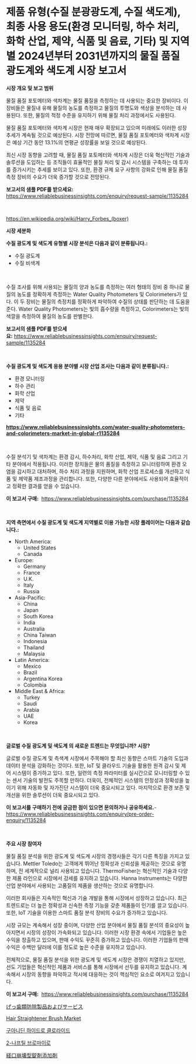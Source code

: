 <p><h1>제품 유형(수질 분광광도계, 수질 색도계), 최종 사용 용도(환경 모니터링, 하수 처리, 화학 산업, 제약, 식품 및 음료, 기타) 및 지역별 2024년부터 2031년까지의 물질 품질 광도계와 색도계 시장 보고서</h1></p><p><strong>시장 개요 및 보고 범위</strong></p>
<p><p>물질 품질 포토메터와 색차계는 물질 품질을 측정하는 데 사용되는 중요한 장비이다. 이 장비들은 물질내 유해 물질의 농도를 측정하고 물질의 투명도와 색상을 분석하는 데 사용된다. 또한, 물질의 적정 수준을 유지하기 위해 물질 처리 과정에서도 사용된다.</p><p>물질 품질 포토메터와 색차계 시장은 현재 매우 확장되고 있으며 미래에도 이러한 성장 추세가 계속될 것으로 예상된다. 시장 전망에 따르면, 물질 품질 포토메터와 색차계 시장은 예상 기간 동안 13.1%의 연평균 성장률을 보일 것으로 예상된다.</p><p>최신 시장 동향을 고려할 때, 물질 품질 포토메터와 색차계 시장은 더욱 혁신적인 기술과 솔루션을 도입하는 등 조직들이 효율적인 물질 처리 및 감시 시스템을 구축하는 데 투자를 증가시키는 추세를 보이고 있다. 또한, 환경 규제 요구 사항의 강화로 인해 물질 품질 측정 장비의 수요가 더욱 증가할 것으로 전망된다.</p></p>
<p><strong>보고서의 샘플 PDF를 받으세요:</strong> <a href="https://www.reliablebusinessinsights.com/enquiry/request-sample/1135284">https://www.reliablebusinessinsights.com/enquiry/request-sample/1135284</a></p>
<p>&nbsp;</p>
<p><a href="https://en.wikipedia.org/wiki/Harry_Forbes_(boxer)">https://en.wikipedia.org/wiki/Harry_Forbes_(boxer)</a></p>
<p><strong>시장 세분화</strong></p>
<p><strong>수질 광도계 및 색도계 유형별 시장 분석은 다음과 같이 분류됩니다.:</strong></p>
<p><ul><li>수질 광도계</li><li>수질 비색계</li></ul></p>
<p>&nbsp;</p>
<p><p>수질 조사를 위해 사용되는 물질의 양과 농도를 측정하는 여러 형태의 장비 중 하나로 물질의 농도를 정확하게 측정하는 Water Quality Photometers 및 Colorimeters가 있다. 이 두 장비는 물질의 측정치를 정확하게 파악하여 수질의 상태를 판단하는 데 도움을 준다. Water Quality Photometers는 빛의 흡수량을 측정하고, Colorimeters는 빛의 색깔을 측정하여 물질의 농도를 판별한다.</p></p>
<p><strong>보고서의 샘플 PDF를 받으세요:</strong>&nbsp;<a href="https://www.reliablebusinessinsights.com/enquiry/request-sample/1135284">https://www.reliablebusinessinsights.com/enquiry/request-sample/1135284</a></p>
<p>&nbsp;</p>
<p><strong> 수질 광도계 및 색도계 응용 분야별 시장 산업 조사는 다음과 같이 분류됩니다.:</strong></p>
<p><ul><li>환경 모니터링</li><li>하수 관리</li><li>화학 산업</li><li>제약</li><li>식품 및 음료</li><li>기타</li></ul></p>
<p><strong><a href="https://www.reliablebusinessinsights.com/water-quality-photometers-and-colorimeters-market-in-global-r1135284">https://www.reliablebusinessinsights.com/water-quality-photometers-and-colorimeters-market-in-global-r1135284</a></strong></p>
<p>&nbsp;</p>
<p><p>수질 분석기 및 색차계는 환경 감시, 하수처리, 화학 산업, 제약, 식품 및 음료 그리고 기타 분야에서 적용됩니다. 이러한 장치들은 물의 품질을 측정하고 모니터링하여 환경 오염을 감시하고 대처하며, 하수 처리 과정을 지원하며, 화학 산업 프로세스를 개선하고 식품 및 제약품 제조과정을 관리합니다. 또한, 다양한 다른 분야에서도 사용되어 효율적이고 정확한 결과를 얻을 수 있습니다.</p></p>
<p><strong>이 보고서 구매:</strong>&nbsp; <a href="https://www.reliablebusinessinsights.com/purchase/1135284">https://www.reliablebusinessinsights.com/purchase/1135284</a></p>
<p>&nbsp;</p>
<p><strong>지역 측면에서 수질 광도계 및 색도계 지역별로 이용 가능한 시장 플레이어는 다음과 같습니다.:</strong></p>
<p><ul>
    <li>
        North America:
        <ul>
            <li>United States</li>
            <li>Canada</li>
        </ul>
    </li>
    <li>
        Europe:
        <ul>
            <li>Germany</li>
            <li>France</li>
            <li>U.K.</li>
            <li>Italy</li>
            <li>Russia</li>
        </ul>
    </li>
    <li>
        Asia-Pacific:
        <ul>
            <li>China</li>
            <li>Japan</li>
            <li>South Korea</li>
            <li>India</li>
            <li>Australia</li>
            <li>China Taiwan</li>
            <li>Indonesia</li>
            <li>Thailand</li>
            <li>Malaysia</li>
        </ul>
    </li>
    <li>
        Latin America:
        <ul>
            <li>Mexico</li>
            <li>Brazil</li>
            <li>Argentina Korea</li>
            <li>Colombia</li>
        </ul>
    </li>
    <li>
        Middle East & Africa:
        <ul>
            <li>Turkey</li>
            <li>Saudi</li>
            <li>Arabia</li>
            <li>UAE</li>
            <li>Korea</li>
        </ul>
    </li>
    </ul></p>
<p>&nbsp;</p>
<p><strong>글로벌 수질 광도계 및 색도계 의 새로운 트렌드는 무엇입니까? 시장?</strong></p>
<p><p>글로벌 수질 광도계 및 측색계 시장에서 주목해야 할 최신 동향은 스마트 기술의 도입과 데이터 분석을 강화하는 것이다. 또한, IoT 및 클라우드 기술을 활용한 원격 감시 및 제어 시스템이 증가하고 있다. 또한, 일련의 측정 파라미터를 실시간으로 모니터링할 수 있는 센서 기술의 발전도 주목할 만하다. 더욱이, 전체적인 시스템의 안정성과 정확성을 높이기 위해 자동화 및 자가진단 시스템이 더욱 중요시되고 있다. 마지막으로 환경 보존 및 개선을 위한 솔루션이 더욱 중요시되고 있다.</p></p>
<p><strong>이 보고서를 구매하기 전에 궁금한 점이 있으면 문의하거나 공유하세요.</strong>- <a href="https://www.reliablebusinessinsights.com/enquiry/pre-order-enquiry/1135284">https://www.reliablebusinessinsights.com/enquiry/pre-order-enquiry/1135284</a></p>
<p>&nbsp;</p>
<p><strong>주요 시장 참여자</strong></p>
<p><p>물질 품질 분석을 위한 광도계 및 색도계 시장의 경쟁사들은 각기 다른 특징을 가지고 있습니다. Mettler Toledo는 고객에게 뛰어난 정확성과 신뢰성을 제공하는 것으로 유명하며, 전 세계적으로 널리 사용되고 있습니다. ThermoFisher는 혁신적인 기술과 다양한 제품 라인으로 시장에서 강세를 유지하고 있습니다. Hanna Instruments는 다양한 산업 분야에서 사용되는 고품질의 제품을 생산하는 것으로 유명합니다.</p><p>이러한 회사들은 지속적인 혁신과 기술 개발을 통해 시장에서 성장하고 있습니다. 최근 트렌드로는 더 높은 정확성과 신속한 측정 기능을 갖춘 제품들이 인기를 끌고 있습니다. 또한, IoT 기술을 이용한 스마트 품질 분석 장비의 수요가 증가하고 있습니다.</p><p>시장 규모는 계속해서 성장 중이며, 다양한 산업 분야에서 물질 품질 분석의 중요성이 높아지면서 시장의 성장이 가속화되고 있습니다. 이러한 시장 환경 속에서 기업들은 높은 수익을 창출하고 있으며, 판매 수익도 꾸준히 증가하고 있습니다. 이러한 기업들의 판매 수익은 수백만 달러에 이를 정도로 높은 수준을 유지하고 있습니다.</p><p>전체적으로, 물질 품질 분석을 위한 광도계 및 색도계 시장은 경쟁이 치열하고 있지만, 선도 기업들은 혁신적인 제품과 서비스를 통해 시장에서 선두를 유지하고 있습니다. 계속해서 시장의 동향을 파악하고 적시에 대응하는 것이 핵심적인 요소로 여겨지고 있습니다.</p></p>
<p><strong>이 보고서 구매:</strong>&nbsp;&nbsp;<a href="https://www.reliablebusinessinsights.com/purchase/1135284">https://www.reliablebusinessinsights.com/purchase/1135284</a></p>
<p><p><a href="https://github.com/schmahlson/Market-Research-Report-List-2/blob/main/1249757145659.md">げっ歯類防除製品およびサービス</a></p><p><a href="https://github.com/lukmanduiky01/Market-Research-Report-List-1/blob/main/hair-straightener-brush-market.md">Hair Straightener Brush Market</a></p><p><a href="https://github.com/shampaakter36/Market-Research-Report-List-1/blob/main/7807809154195.md">구아니딘 하이드로 클로라이드</a></p><p><a href="https://github.com/LuckeyCorbin/Market-Research-Report-List-1/blob/main/9543961154196.md">2-나프틸 브로마이로</a></p><p><a href="https://github.com/roulaayoub-saad/Market-Research-Report-List-1/blob/main/8298451145658.md">経口崩壊型錠剤添加剤</a></p></p>